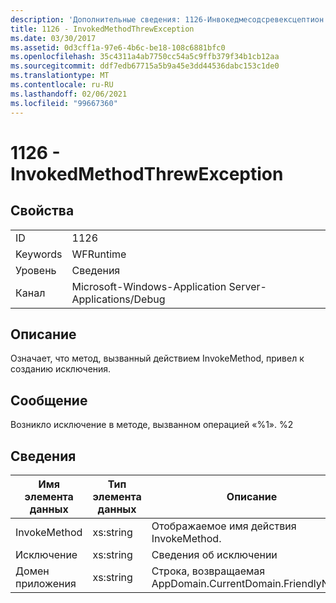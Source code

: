 ```yaml
---
description: 'Дополнительные сведения: 1126-Инвокедмесодсревексцептион'
title: 1126 - InvokedMethodThrewException
ms.date: 03/30/2017
ms.assetid: 0d3cff1a-97e6-4b6c-be18-108c6881bfc0
ms.openlocfilehash: 35c4311a4ab7750cc54a5c9ffb379f34b1cb12aa
ms.sourcegitcommit: ddf7edb67715a5b9a45e3dd44536dabc153c1de0
ms.translationtype: MT
ms.contentlocale: ru-RU
ms.lasthandoff: 02/06/2021
ms.locfileid: "99667360"
---
```

# <a name="1126---invokedmethodthrewexception"></a>1126 - InvokedMethodThrewException

## <a name="properties"></a>Свойства  
  
|||  
|-|-|  
|ID|1126|  
|Keywords|WFRuntime|  
|Уровень|Сведения|  
|Канал|Microsoft-Windows-Application Server-Applications/Debug|  
  
## <a name="description"></a>Описание  

 Означает, что метод, вызванный действием InvokeMethod, привел к созданию исключения.  
  
## <a name="message"></a>Сообщение  

 Возникло исключение в методе, вызванном операцией «%1». %2  
  
## <a name="details"></a>Сведения  
  
|Имя элемента данных|Тип элемента данных|Описание|  
|--------------------|--------------------|-----------------|  
|InvokeMethod|xs:string|Отображаемое имя действия InvokeMethod.|  
|Исключение|xs:string|Сведения об исключении|  
|Домен приложения|xs:string|Строка, возвращаемая AppDomain.CurrentDomain.FriendlyName.|

